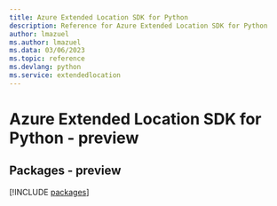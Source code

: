 ```yaml
---
title: Azure Extended Location SDK for Python
description: Reference for Azure Extended Location SDK for Python
author: lmazuel
ms.author: lmazuel
ms.data: 03/06/2023
ms.topic: reference
ms.devlang: python
ms.service: extendedlocation
---
```

# Azure Extended Location SDK for Python - preview
## Packages - preview
[!INCLUDE [packages](extended-location-index.md)]